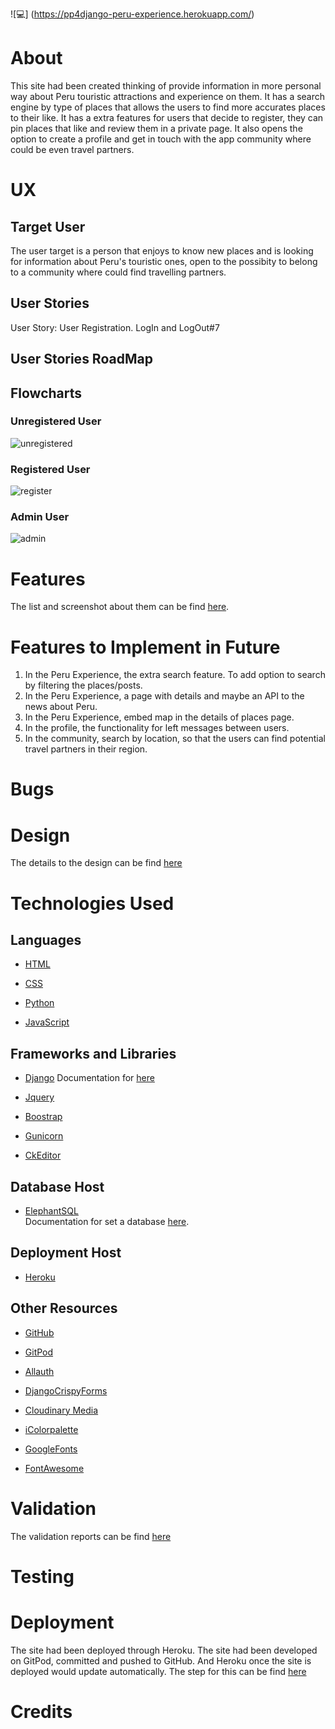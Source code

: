 ![💻] (https://pp4django-peru-experience.herokuapp.com/)


# About

This site had been created thinking of provide information in more personal way about Peru touristic attractions and experience on them. It has a search engine by type of places that allows the users to find more accurates places to their like. 
It has a extra features for users that decide to register, they can pin places that like and review them in a private page. It also opens the option to create a profile and get in touch with the app community where could be even travel partners.

# UX

## Target User

The user target is a person that enjoys to know new places and is looking for information about Peru's touristic ones, open to the possibity to belong to a community where could find travelling partners.

## User Stories

User Story: User Registration. LogIn and LogOut#7

## User Stories RoadMap

## Flowcharts

### Unregistered User

![unregistered](./readme_docs/readme_images/diagrams/flowchart%20unregister%20user.png)

### Registered User

![register](./readme_docs/readme_images/diagrams/flowchart%20register%20user.png)

### Admin User

![admin](./readme_docs/readme_images/diagrams/flowchart%20admin%20user.png)




# Features

The list and screenshot about them can be find [here](readme_docs/md_files/features.md).

# Features to Implement in Future

1. In the Peru Experience, the extra search feature. To add option to search by filtering the places/posts.
2. In the Peru Experience, a page with details and maybe an API to the news about Peru.
3. In the Peru Experience, embed map in the details of places page.
3. In the profile, the functionality for left messages between users. 
4. In the community, search by location, so that the users can find potential travel partners in their region.

# Bugs



# Design

The details to the design can be find [here](./readme_docs/md_files/design.md)

# Technologies Used


## Languages

- [HTML](https://html.com/)

- [CSS](https://www.w3.org/Style/CSS/)

- [Python](https://www.python.org/)

- [JavaScript](https://www.javascript.com/)


## Frameworks and Libraries

- [Django](https://www.djangoproject.com/)
Documentation for [here](https://docs.djangoproject.com/en/4.1/intro/)

- [Jquery](https://jquery.com/) 

- [Boostrap](https://getbootstrap.com/)

- [Gunicorn](https://gunicorn.org/)

- [CkEditor](https://ckeditor.com/)


## Database Host

- [ElephantSQL](https://www.elephantsql.com/)  
   Documentation for set a database [here](https://www.elephantsql.com/docs/).


## Deployment Host

- [Heroku](https://id.heroku.com/login)


## Other Resources

- [GitHub](https://github.com/)

- [GitPod](https://www.gitpod.io/)

- [Allauth](https://django-allauth.readthedocs.io/)

- [DjangoCrispyForms](https://django-cryptography.readthedocs.io/)

- [Cloudinary Media](https://cloudinary.com/)

- [iColorpalette](https://icolorpalette.com/)

- [GoogleFonts](https://fonts.google.com/knowledge)

- [FontAwesome](https://fontawesome.com/)


# Validation

The validation reports can be find [here](./readme_docs/md_files/validation.md)

# Testing



# Deployment

The site had been deployed through Heroku.
The site had been developed on GitPod, committed and pushed to GitHub. And Heroku once the site is deployed would update automatically.
The step for this can be find [here](./readme_docs/md_files/deployment.md)


# Credits

